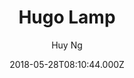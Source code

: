 ---
title: Hugo Lamp
github: 'https://github.com/huyb1991/hugo-lamp'
demo: 'https://themes.gohugo.io/theme/hugo-lamp/'
author: Huy Ng
ssg:
  - Hugo
cms:
  - No Cms
date: 2018-05-28T08:10:44.000Z
github_branch: master
description: A light Hugo AMP responsive theme for blogger ⚡.
stale: false
---